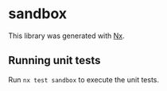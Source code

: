 # sandbox

This library was generated with [Nx](https://nx.dev).

## Running unit tests

Run `nx test sandbox` to execute the unit tests.
